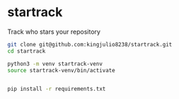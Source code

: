 # startrack
Track who stars your repository

```bash
git clone git@github.com:kingjulio8238/startrack.git
cd startrack

python3 -m venv startrack-venv
source startrack-venv/bin/activate


pip install -r requirements.txt
``` 
